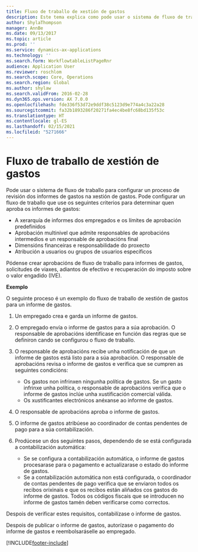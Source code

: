 ```yaml
---
title: Fluxo de traballo de xestión de gastos
description: Este tema explica como pode usar o sistema de fluxo de traballo en Microsoft Dynamics 365 Finance, para configurar un proceso de revisión dos informes de gastos na xestión de gastos.
author: ShylaThompson
manager: AnnBe
ms.date: 09/13/2017
ms.topic: article
ms.prod: ''
ms.service: dynamics-ax-applications
ms.technology: ''
ms.search.form: WorkflowtableListPageRnr
audience: Application User
ms.reviewer: roschlom
ms.search.scope: Core, Operations
ms.search.region: Global
ms.author: shylaw
ms.search.validFrom: 2016-02-28
ms.dyn365.ops.version: AX 7.0.0
ms.openlocfilehash: fde336f53d72e9ddf38c5123d9e774a4c3a22a28
ms.sourcegitcommit: fa32b1893286f20271fa4ec4be8fc68bd135f53c
ms.translationtype: HT
ms.contentlocale: gl-ES
ms.lasthandoff: 02/15/2021
ms.locfileid: "5271666"
---
```

# <a name="expense-management-workflow"></a>Fluxo de traballo de xestión de gastos

Pode usar o sistema de fluxo de traballo para configurar un proceso de revisión dos informes de gastos na xestión de gastos. Pode configurar un fluxo de traballo que use os seguintes criterios para determinar quen aproba os informes de gastos:

- A xerarquía de informes dos empregados e os límites de aprobación predefinidos
- Aprobación multinivel que admite responsables de aprobacións intermedios e un responsable de aprobacións final
- Dimensións financeiras e responsabilidade do proxecto
- Atribución a usuarios ou grupos de usuarios específicos

Pódense crear aprobacións de fluxo de traballo para informes de gastos, solicitudes de viaxes, adiantos de efectivo e recuperación do imposto sobre o valor engadido (IVE).

**Exemplo**

O seguinte proceso é un exemplo do fluxo de traballo de xestión de gastos para un informe de gastos.

1. Un empregado crea e garda un informe de gastos.
2. O empregado envía o informe de gastos para a súa aprobación. O responsable de aprobacións identifícase en función das regras que se definiron cando se configurou o fluxo de traballo.
3. O responsable de aprobacións recibe unha notificación de que un informe de gastos está listo para a súa aprobación. O responsable de aprobacións revisa o informe de gastos e verifica que se cumpren as seguintes condicións:

    - Os gastos non infrinxen ningunha política de gastos. Se un gasto infrinxe unha política, o responsable de aprobacións verifica que o informe de gastos inclúe unha xustificación comercial válida.
    - Os xustificantes electrónicos anéxanse ao informe de gastos.

4. O responsable de aprobacións aproba o informe de gastos.
5. O informe de gastos atribúese ao coordinador de contas pendentes de pago para a súa contabilización.
6. Prodúcese un dos seguintes pasos, dependendo de se está configurada a contabilización automática:

    - Se se configura a contabilización automática, o informe de gastos procesarase para o pagamento e actualizarase o estado do informe de gastos.
    - Se a contabilización automática non está configurada, o coordinador de contas pendentes de pago verifica que se enviaron todos os recibos orixinais e que os recibos están aliñados cos gastos do informe de gastos. Todos os códigos fiscais que se introducen no informe de gastos tamén deben verificarse como correctos.

Despois de verificar estes requisitos, contabilízase o informe de gastos.

Despois de publicar o informe de gastos, autorízase o pagamento do informe de gastos e reembolsaráselle ao empregado.


[!INCLUDE[footer-include](../includes/footer-banner.md)]